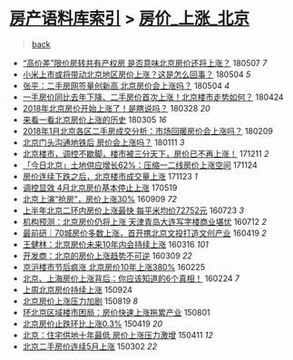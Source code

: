 [房产语料库索引](../../README.md)  > [房价_上涨_北京](房价_上涨_北京.md)
====
> [back](../README.md)

- [“高价差”限价房转共有产权房 是否意味北京房价还将上涨？](http://jkwz.applinzi.com/ittc/7100499323441906695.html#%E2%80%9C%E9%AB%98%E4%BB%B7%E5%B7%AE%E2%80%9D%E9%99%90%E4%BB%B7%E6%88%BF%E8%BD%AC%E5%85%B1%E6%9C%89%E4%BA%A7%E6%9D%83%E6%88%BF+%E6%98%AF%E5%90%A6%E6%84%8F%E5%91%B3%E5%8C%97%E4%BA%AC%E6%88%BF%E4%BB%B7%E8%BF%98%E5%B0%86%E4%B8%8A%E6%B6%A8%EF%BC%9F) 180507 *7* 
- [小米上市或将带动北京地区房价上涨？这是怎么回事？](http://jkwz.applinzi.com/ittc/7099252349703029771.html#%E5%B0%8F%E7%B1%B3%E4%B8%8A%E5%B8%82%E6%88%96%E5%B0%86%E5%B8%A6%E5%8A%A8%E5%8C%97%E4%BA%AC%E5%9C%B0%E5%8C%BA%E6%88%BF%E4%BB%B7%E4%B8%8A%E6%B6%A8%EF%BC%9F%E8%BF%99%E6%98%AF%E6%80%8E%E4%B9%88%E5%9B%9E%E4%BA%8B%EF%BC%9F) 180504 *5* 
- [张平：二手房网签量创新高 北京房价会上涨吗？](http://jkwz.applinzi.com/ittc/7099207773982295051.html#%E5%BC%A0%E5%B9%B3%EF%BC%9A%E4%BA%8C%E6%89%8B%E6%88%BF%E7%BD%91%E7%AD%BE%E9%87%8F%E5%88%9B%E6%96%B0%E9%AB%98+%E5%8C%97%E4%BA%AC%E6%88%BF%E4%BB%B7%E4%BC%9A%E4%B8%8A%E6%B6%A8%E5%90%97%EF%BC%9F) 180504 *4* 
- [一手房价同比去年下降、二手房价首次上涨！北京楼市走势如何？](http://jkwz.applinzi.com/ittc/7095481514500555786.html#%E4%B8%80%E6%89%8B%E6%88%BF%E4%BB%B7%E5%90%8C%E6%AF%94%E5%8E%BB%E5%B9%B4%E4%B8%8B%E9%99%8D%E3%80%81%E4%BA%8C%E6%89%8B%E6%88%BF%E4%BB%B7%E9%A6%96%E6%AC%A1%E4%B8%8A%E6%B6%A8%EF%BC%81%E5%8C%97%E4%BA%AC%E6%A5%BC%E5%B8%82%E8%B5%B0%E5%8A%BF%E5%A6%82%E4%BD%95%EF%BC%9F) 180424  
- [2018年北京房价开始上涨了！是瞎说吗？](http://jkwz.applinzi.com/ittc/7085500696113988624.html#2018%E5%B9%B4%E5%8C%97%E4%BA%AC%E6%88%BF%E4%BB%B7%E5%BC%80%E5%A7%8B%E4%B8%8A%E6%B6%A8%E4%BA%86%EF%BC%81%E6%98%AF%E7%9E%8E%E8%AF%B4%E5%90%97%EF%BC%9F) 180328 *20* 
- [来看一看北京房价上涨的历史](http://jkwz.applinzi.com/ittc/7077102497791738890.html#%E6%9D%A5%E7%9C%8B%E4%B8%80%E7%9C%8B%E5%8C%97%E4%BA%AC%E6%88%BF%E4%BB%B7%E4%B8%8A%E6%B6%A8%E7%9A%84%E5%8E%86%E5%8F%B2) 180305 *16* 
- [2018年1月北京各区二手房成交分析：市场回暖房价会上涨吗？](http://jkwz.applinzi.com/ittc/7068030166633022475.html#2018%E5%B9%B41%E6%9C%88%E5%8C%97%E4%BA%AC%E5%90%84%E5%8C%BA%E4%BA%8C%E6%89%8B%E6%88%BF%E6%88%90%E4%BA%A4%E5%88%86%E6%9E%90%EF%BC%9A%E5%B8%82%E5%9C%BA%E5%9B%9E%E6%9A%96%E6%88%BF%E4%BB%B7%E4%BC%9A%E4%B8%8A%E6%B6%A8%E5%90%97%EF%BC%9F) 180209  
- [北京门头沟通地铁后 房价会上涨吗？](http://jkwz.applinzi.com/ittc/7057314706610455559.html#%E5%8C%97%E4%BA%AC%E9%97%A8%E5%A4%B4%E6%B2%9F%E9%80%9A%E5%9C%B0%E9%93%81%E5%90%8E+%E6%88%BF%E4%BB%B7%E4%BC%9A%E4%B8%8A%E6%B6%A8%E5%90%97%EF%BC%9F) 180111 *3* 
- [北京楼市，调控不歇脚，楼市被三分天下，房价已不再上涨！](http://jkwz.applinzi.com/ittc/7045601678424802320.html#%E5%8C%97%E4%BA%AC%E6%A5%BC%E5%B8%82%EF%BC%8C%E8%B0%83%E6%8E%A7%E4%B8%8D%E6%AD%87%E8%84%9A%EF%BC%8C%E6%A5%BC%E5%B8%82%E8%A2%AB%E4%B8%89%E5%88%86%E5%A4%A9%E4%B8%8B%EF%BC%8C%E6%88%BF%E4%BB%B7%E5%B7%B2%E4%B8%8D%E5%86%8D%E4%B8%8A%E6%B6%A8%EF%BC%81) 171211 *2* 
- [「今日北京」土地供应增长62%：压缩一二线房价上涨空间](http://jkwz.applinzi.com/ittc/7039520427775362064.html#%E3%80%8C%E4%BB%8A%E6%97%A5%E5%8C%97%E4%BA%AC%E3%80%8D%E5%9C%9F%E5%9C%B0%E4%BE%9B%E5%BA%94%E5%A2%9E%E9%95%BF62%25%EF%BC%9A%E5%8E%8B%E7%BC%A9%E4%B8%80%E4%BA%8C%E7%BA%BF%E6%88%BF%E4%BB%B7%E4%B8%8A%E6%B6%A8%E7%A9%BA%E9%97%B4) 171124  
- [房价连续下跌之后，北京楼市成交量上涨](http://jkwz.applinzi.com/ittc/7039075825180214288.html#%E6%88%BF%E4%BB%B7%E8%BF%9E%E7%BB%AD%E4%B8%8B%E8%B7%8C%E4%B9%8B%E5%90%8E%EF%BC%8C%E5%8C%97%E4%BA%AC%E6%A5%BC%E5%B8%82%E6%88%90%E4%BA%A4%E9%87%8F%E4%B8%8A%E6%B6%A8) 171123 *1* 
- [调控显效 4月北京房价基本停止上涨](http://jkwz.applinzi.com/ittc/6969350520119493637.html#%E8%B0%83%E6%8E%A7%E6%98%BE%E6%95%88+4%E6%9C%88%E5%8C%97%E4%BA%AC%E6%88%BF%E4%BB%B7%E5%9F%BA%E6%9C%AC%E5%81%9C%E6%AD%A2%E4%B8%8A%E6%B6%A8) 170519  
- [北京上演“抢房”，房价上涨30%](http://jkwz.applinzi.com/ittc/6875787802637239300.html#%E5%8C%97%E4%BA%AC%E4%B8%8A%E6%BC%94%E2%80%9C%E6%8A%A2%E6%88%BF%E2%80%9D%EF%BC%8C%E6%88%BF%E4%BB%B7%E4%B8%8A%E6%B6%A830%25) 160909 *72* 
- [上半年北京二环内房价上涨最快 每平米均价72752元](http://jkwz.applinzi.com/ittc/6858023646903403525.html#%E4%B8%8A%E5%8D%8A%E5%B9%B4%E5%8C%97%E4%BA%AC%E4%BA%8C%E7%8E%AF%E5%86%85%E6%88%BF%E4%BB%B7%E4%B8%8A%E6%B6%A8%E6%9C%80%E5%BF%AB+%E6%AF%8F%E5%B9%B3%E7%B1%B3%E5%9D%87%E4%BB%B772752%E5%85%83) 160723 *3* 
- [机构预测：北京房价仍将上涨  天津青岛大连写字楼商业堪忧](http://jkwz.applinzi.com/ittc/6853885162928210949.html#%E6%9C%BA%E6%9E%84%E9%A2%84%E6%B5%8B%EF%BC%9A%E5%8C%97%E4%BA%AC%E6%88%BF%E4%BB%B7%E4%BB%8D%E5%B0%86%E4%B8%8A%E6%B6%A8++%E5%A4%A9%E6%B4%A5%E9%9D%92%E5%B2%9B%E5%A4%A7%E8%BF%9E%E5%86%99%E5%AD%97%E6%A5%BC%E5%95%86%E4%B8%9A%E5%A0%AA%E5%BF%A7) 160712 *2* 
- [最前研｜70城房价多数上涨，首开携北京文投打造文创产业](http://jkwz.applinzi.com/ittc/6822845371742946309.html#%E6%9C%80%E5%89%8D%E7%A0%94%EF%BD%9C70%E5%9F%8E%E6%88%BF%E4%BB%B7%E5%A4%9A%E6%95%B0%E4%B8%8A%E6%B6%A8%EF%BC%8C%E9%A6%96%E5%BC%80%E6%90%BA%E5%8C%97%E4%BA%AC%E6%96%87%E6%8A%95%E6%89%93%E9%80%A0%E6%96%87%E5%88%9B%E4%BA%A7%E4%B8%9A) 160419 *2* 
- [王健林：北京房价未来10年内会持续上涨](http://jkwz.applinzi.com/ittc/6810145911518790660.html#%E7%8E%8B%E5%81%A5%E6%9E%97%EF%BC%9A%E5%8C%97%E4%BA%AC%E6%88%BF%E4%BB%B7%E6%9C%AA%E6%9D%A510%E5%B9%B4%E5%86%85%E4%BC%9A%E6%8C%81%E7%BB%AD%E4%B8%8A%E6%B6%A8) 160316 *101* 
- [开发商：北京的房价上涨趋势不可逆](http://jkwz.applinzi.com/ittc/6807583206953976837.html#%E5%BC%80%E5%8F%91%E5%95%86%EF%BC%9A%E5%8C%97%E4%BA%AC%E7%9A%84%E6%88%BF%E4%BB%B7%E4%B8%8A%E6%B6%A8%E8%B6%8B%E5%8A%BF%E4%B8%8D%E5%8F%AF%E9%80%86) 160309 *22* 
- [京沪楼市节后疯涨 北京房价10年上涨380%](http://jkwz.applinzi.com/ittc/6802689419203052548.html#%E4%BA%AC%E6%B2%AA%E6%A5%BC%E5%B8%82%E8%8A%82%E5%90%8E%E7%96%AF%E6%B6%A8+%E5%8C%97%E4%BA%AC%E6%88%BF%E4%BB%B710%E5%B9%B4%E4%B8%8A%E6%B6%A8380%25) 160225  
- [北京、上海房价上涨背后：你应该知道的6个真相！](http://jkwz.applinzi.com/ittc/6802466227188401156.html#%E5%8C%97%E4%BA%AC%E3%80%81%E4%B8%8A%E6%B5%B7%E6%88%BF%E4%BB%B7%E4%B8%8A%E6%B6%A8%E8%83%8C%E5%90%8E%EF%BC%9A%E4%BD%A0%E5%BA%94%E8%AF%A5%E7%9F%A5%E9%81%93%E7%9A%846%E4%B8%AA%E7%9C%9F%E7%9B%B8%EF%BC%81) 160224 *7* 
- [上周北京房价持续上涨](http://jkwz.applinzi.com/ittc/6745607405700236292.html#%E4%B8%8A%E5%91%A8%E5%8C%97%E4%BA%AC%E6%88%BF%E4%BB%B7%E6%8C%81%E7%BB%AD%E4%B8%8A%E6%B6%A8) 150924  
- [北京房价上涨压力加剧](http://jkwz.applinzi.com/ittc/6732258763308090373.html#%E5%8C%97%E4%BA%AC%E6%88%BF%E4%BB%B7%E4%B8%8A%E6%B6%A8%E5%8E%8B%E5%8A%9B%E5%8A%A0%E5%89%A7) 150819 *8* 
- [环北京区域楼市困局：房价快速上涨拖累产业](http://jkwz.applinzi.com/ittc/547650615500752465.html#%E7%8E%AF%E5%8C%97%E4%BA%AC%E5%8C%BA%E5%9F%9F%E6%A5%BC%E5%B8%82%E5%9B%B0%E5%B1%80%EF%BC%9A%E6%88%BF%E4%BB%B7%E5%BF%AB%E9%80%9F%E4%B8%8A%E6%B6%A8%E6%8B%96%E7%B4%AF%E4%BA%A7%E4%B8%9A) 150801  
- [北京房价止跌环比上涨0.3%](http://jkwz.applinzi.com/ittc/547650611403555192.html#%E5%8C%97%E4%BA%AC%E6%88%BF%E4%BB%B7%E6%AD%A2%E8%B7%8C%E7%8E%AF%E6%AF%94%E4%B8%8A%E6%B6%A80.3%25) 150419 *20* 
- [北京：住宅供地十年最低 房价上涨压力激增](http://jkwz.applinzi.com/ittc/547650611404282076.html#%E5%8C%97%E4%BA%AC%EF%BC%9A%E4%BD%8F%E5%AE%85%E4%BE%9B%E5%9C%B0%E5%8D%81%E5%B9%B4%E6%9C%80%E4%BD%8E+%E6%88%BF%E4%BB%B7%E4%B8%8A%E6%B6%A8%E5%8E%8B%E5%8A%9B%E6%BF%80%E5%A2%9E) 150411 *12* 
- [北京二手房价连续5月上涨](http://jkwz.applinzi.com/ittc/547650611396451292.html#%E5%8C%97%E4%BA%AC%E4%BA%8C%E6%89%8B%E6%88%BF%E4%BB%B7%E8%BF%9E%E7%BB%AD5%E6%9C%88%E4%B8%8A%E6%B6%A8) 150302 *22* 

